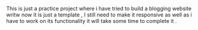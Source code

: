 This is just a practice project where i have tried to build a blogging website 
writw now it is just a template , I still need to make it responsive as well as i have to work on its functionality
it will take some time to complete it .
